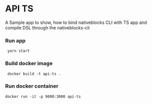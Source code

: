 # API TS

A Sample app to show, how to bind nativeblocks CLI with TS app and compile DSL through the nativeblocks-cli

### Run app

```
 yarn start
```

### Build docker image

```
 docker build -t api-ts .
 ```

### Run docker container

```
docker run -it -p 9000:3000 api-ts
```